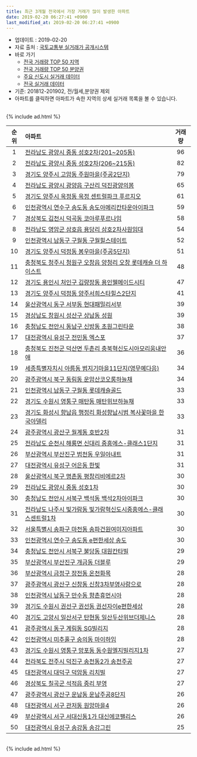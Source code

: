 ```yaml
---
title: 최근 3개월 전국에서 가장 거래가 많이 발생한 아파트
date: 2019-02-20 06:27:41 +0900
last_modified_at: 2019-02-20 06:27:41 +0900
---
```


* 업데이트 : 2019-02-20
* 자료 출처 : [국토교통부 실거래가 공개시스템](http://rt.molit.go.kr)
* 바로 가기
    * [전국 거래량 TOP 50 지역](https://inasie.github.io/apt-trade-info/최근-3개월-전국에서-가장-거래가-많이-발생한-지역)
    * [전국 거래량 TOP 50 분양권](https://inasie.github.io/apt-trade-info/최근-3개월-전국에서-가장-거래가-많이-발생한-분양권)
    * [주요 신도시 실거래 데이터](https://inasie.github.io/apt-trade-info/주요-신도시)
    * [전국 실거래 데이터](https://inasie.github.io/apt-trade-info/전국)
* 기준: 201812-201902, 전/월세,분양권 제외
* 아파트를 클릭하면 아파트가 속한 지역의 상세 실거래 목록을 볼 수 있습니다.

<br>
{% include ad.html %}
<br>


|순위|아파트|거래량|
|:---:|:---|:---:|
|1|[전라남도 광양시 중동 성호2차(201~205동)](https://inasie.github.io/apt-trade-info/전라남도-광양시-중동)|96|
|2|[전라남도 광양시 중동 성호2차(206~215동)](https://inasie.github.io/apt-trade-info/전라남도-광양시-중동)|82|
|3|[경기도 양주시 고암동 주원마을(주공2단지)](https://inasie.github.io/apt-trade-info/경기도-양주시-고암동)|79|
|4|[전라남도 광양시 광양읍 구산리 덕진광양의봄](https://inasie.github.io/apt-trade-info/전라남도-광양시-광양읍-구산리)|65|
|5|[경기도 양주시 옥정동 옥정 센트럴파크 푸르지오](https://inasie.github.io/apt-trade-info/경기도-양주시-옥정동)|61|
|6|[인천광역시 연수구 송도동 송도아메리칸타운아이파크](https://inasie.github.io/apt-trade-info/인천광역시-연수구-송도동)|59|
|7|[경상북도 김천시 덕곡동 코아루푸르나임](https://inasie.github.io/apt-trade-info/경상북도-김천시-덕곡동)|58|
|8|[전라남도 영암군 삼호읍 용당리 삼호2차사원임대](https://inasie.github.io/apt-trade-info/전라남도-영암군-삼호읍-용당리)|54|
|9|[인천광역시 남동구 구월동 구월힐스테이트](https://inasie.github.io/apt-trade-info/인천광역시-남동구-구월동)|52|
|10|[경기도 양주시 덕정동 봉우마을(주공5단지)](https://inasie.github.io/apt-trade-info/경기도-양주시-덕정동)|51|
|11|[충청북도 청주시 청원구 오창읍 양청리 오창 롯데캐슬 더 하이스트](https://inasie.github.io/apt-trade-info/충청북도-청주시-청원구-오창읍-양청리)|48|
|12|[경기도 용인시 처인구 김량장동 용인웰메이드시티](https://inasie.github.io/apt-trade-info/경기도-용인시-처인구-김량장동)|47|
|13|[경기도 양주시 덕정동 양주서희스타힐스2단지](https://inasie.github.io/apt-trade-info/경기도-양주시-덕정동)|41|
|14|[울산광역시 동구 서부동 현대패밀리서부](https://inasie.github.io/apt-trade-info/울산광역시-동구-서부동)|39|
|15|[경상남도 창원시 성산구 상남동 성원](https://inasie.github.io/apt-trade-info/경상남도-창원시-성산구-상남동)|39|
|16|[충청남도 천안시 동남구 신방동 초원그린타운](https://inasie.github.io/apt-trade-info/충청남도-천안시-동남구-신방동)|38|
|17|[대전광역시 유성구 전민동 엑스포](https://inasie.github.io/apt-trade-info/대전광역시-유성구-전민동)|37|
|18|[충청북도 진천군 덕산면 두촌리 충북혁신도시아모리움내안애](https://inasie.github.io/apt-trade-info/충청북도-진천군-덕산면-두촌리)|36|
|19|[세종특별자치시 아름동 범지기마을11단지(영무예다음)](https://inasie.github.io/apt-trade-info/세종특별자치시-아름동)|34|
|20|[광주광역시 북구 동림동 운암산코오롱하늘채](https://inasie.github.io/apt-trade-info/광주광역시-북구-동림동)|34|
|21|[인천광역시 남동구 구월동 롯데캐슬골드](https://inasie.github.io/apt-trade-info/인천광역시-남동구-구월동)|33|
|22|[경기도 수원시 영통구 매탄동 매탄위브하늘채](https://inasie.github.io/apt-trade-info/경기도-수원시-영통구-매탄동)|33|
|23|[경기도 화성시 향남읍 행정리 화성향남시범 복사꽃마을 한국아델리](https://inasie.github.io/apt-trade-info/경기도-화성시-향남읍-행정리)|33|
|24|[광주광역시 광산구 월계동 호반2차](https://inasie.github.io/apt-trade-info/광주광역시-광산구-월계동)|31|
|25|[전라남도 순천시 해룡면 신대리 중흥에스-클래스1단지](https://inasie.github.io/apt-trade-info/전라남도-순천시-해룡면-신대리)|31|
|26|[부산광역시 부산진구 범천동 우일아내트](https://inasie.github.io/apt-trade-info/부산광역시-부산진구-범천동)|31|
|27|[대전광역시 유성구 어은동 한빛](https://inasie.github.io/apt-trade-info/대전광역시-유성구-어은동)|31|
|28|[울산광역시 북구 명촌동 평창리비에르2차](https://inasie.github.io/apt-trade-info/울산광역시-북구-명촌동)|30|
|29|[전라남도 광양시 중동 성호1차](https://inasie.github.io/apt-trade-info/전라남도-광양시-중동)|30|
|30|[충청남도 천안시 서북구 백석동 백석2차아이파크](https://inasie.github.io/apt-trade-info/충청남도-천안시-서북구-백석동)|30|
|31|[전라남도 나주시 빛가람동 빛가람혁신도시중흥에스-클래스센트럴1차](https://inasie.github.io/apt-trade-info/전라남도-나주시-빛가람동)|30|
|32|[서울특별시 송파구 마천동 송파건원여미지아파트](https://inasie.github.io/apt-trade-info/서울특별시-송파구-마천동)|30|
|33|[인천광역시 연수구 송도동 e편한세상 송도](https://inasie.github.io/apt-trade-info/인천광역시-연수구-송도동)|30|
|34|[충청남도 천안시 서북구 불당동 대원칸타빌](https://inasie.github.io/apt-trade-info/충청남도-천안시-서북구-불당동)|29|
|35|[부산광역시 부산진구 개금동 더블루](https://inasie.github.io/apt-trade-info/부산광역시-부산진구-개금동)|29|
|36|[부산광역시 금정구 장전동 온천화목](https://inasie.github.io/apt-trade-info/부산광역시-금정구-장전동)|28|
|37|[광주광역시 광산구 신창동 신창3차부영사랑으로](https://inasie.github.io/apt-trade-info/광주광역시-광산구-신창동)|28|
|38|[인천광역시 남동구 만수동 향촌휴먼시아](https://inasie.github.io/apt-trade-info/인천광역시-남동구-만수동)|28|
|39|[경기도 수원시 권선구 권선동 권선자이e편한세상](https://inasie.github.io/apt-trade-info/경기도-수원시-권선구-권선동)|28|
|40|[경기도 고양시 일산서구 탄현동 일산두산위브더제니스](https://inasie.github.io/apt-trade-info/경기도-고양시-일산서구-탄현동)|28|
|41|[광주광역시 동구 계림동 SG빌리지](https://inasie.github.io/apt-trade-info/광주광역시-동구-계림동)|28|
|42|[인천광역시 미추홀구 숭의동 마이하임](https://inasie.github.io/apt-trade-info/인천광역시-미추홀구-숭의동)|28|
|43|[경기도 수원시 영통구 망포동 동수원엘지빌리지1차](https://inasie.github.io/apt-trade-info/경기도-수원시-영통구-망포동)|27|
|44|[전라북도 전주시 덕진구 송천동2가 송천주공](https://inasie.github.io/apt-trade-info/전라북도-전주시-덕진구-송천동2가)|27|
|45|[대전광역시 대덕구 덕암동 리치빌](https://inasie.github.io/apt-trade-info/대전광역시-대덕구-덕암동)|27|
|46|[경상북도 칠곡군 석적읍 중리 부영](https://inasie.github.io/apt-trade-info/경상북도-칠곡군-석적읍-중리)|27|
|47|[광주광역시 광산구 운남동 운남주공8단지](https://inasie.github.io/apt-trade-info/광주광역시-광산구-운남동)|26|
|48|[대전광역시 서구 관저동 원앙마을4](https://inasie.github.io/apt-trade-info/대전광역시-서구-관저동)|26|
|49|[부산광역시 서구 서대신동1가 대신에코팰리스](https://inasie.github.io/apt-trade-info/부산광역시-서구-서대신동1가)|26|
|50|[대전광역시 유성구 송강동 송강그린](https://inasie.github.io/apt-trade-info/대전광역시-유성구-송강동)|25|


<br>
{% include ad.html %}
<br>

